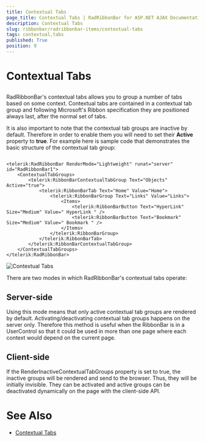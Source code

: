 ```yaml
---
title: Contextual Tabs
page_title: Contextual Tabs | RadRibbonBar for ASP.NET AJAX Documentation
description: Contextual Tabs
slug: ribbonbar/radribbonbar-items/contextual-tabs
tags: contextual,tabs
published: True
position: 9
---
```


# Contextual Tabs



## 

RadRibbonBar's contextual tabs allows you to group a number of tabs based on some context. Contextual tabs are contained in a contextual tab group and following Microsoft's Ribbon specification they are positioned always last, after the normal set of tabs.

It is also important to note that the contextual tab groups are inactive by default. Therefore in order to enable them you will need to set their **Active** property to **true**. For example here is sample code that demonstrates the basic structure of the contextual tab group:

````ASPNET
		
<telerik:RadRibbonBar RenderMode="Lightweight" runat="server" id="RadRibbonBar1">
	<ContextualTabGroups>
		<telerik:RibbonBarContextualTabGroup Text="Objects" Active="true">
			<telerik:RibbonBarTab Text="Home" Value="Home">
				<telerik:RibbonBarGroup Text="Links" Value="Links">
					<Items>
						<telerik:RibbonBarButton Text="HyperLink" Size="Medium" Value=" HyperLink " />
						<telerik:RibbonBarButton Text="Bookmark" Size="Medium" Value=" Bookmark " />
					</Items>
				</telerik:RibbonBarGroup>
			</telerik:RibbonBarTab>
		</telerik:RibbonBarContextualTabGroup>
	</ContextualTabGroups>
</telerik:RadRibbonBar>
````



![Contextual Tabs](images/ribbonbar-contextualtabs.png)

There are two modes in which RadRibbonBar's contextual tabs operate:

## Server-side

Using this mode means that only active contextual tab groups are rendered by default. Activating/deactivating contextual tab groups happens on the server only. Therefore this method is useful when the RibbonBar is in a UserControl so that it could be used in more than one page where each context would depend on the current page.

## Client-side

If the RenderInactiveContextualTabGroups property is set to true, the inactive groups will be rendered and send to the browser. Thus, they will be initially invisible. They can be activated and active groups can be deactivated dynamically on the page with the client-side API.

# See Also

 * [Contextual Tabs](https://demos.telerik.com/aspnet-ajax/ribbonbar/examples/contextualtabs/defaultcs.aspx)
